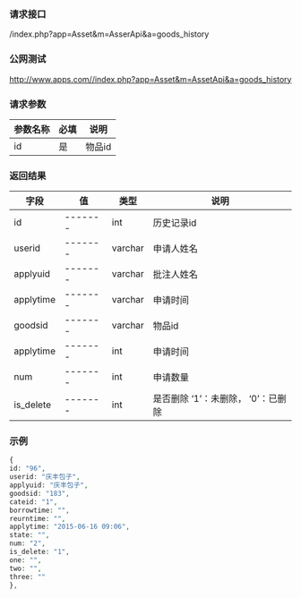 ### **请求接口**
/index.php?app=Asset&m=AsserApi&a=goods_history



### **公网测试**
http://www.apps.com//index.php?app=Asset&m=AssetApi&a=goods_history

### **请求参数**

| 参数名称  |必填|     说明      |
|------|-----|------|
| id     | 是 |   物品id   |


### **返回结果**
|字段        |值          |类型    |说明        |
| ---------  |--------    |-------- |--------  |
|id          |-------   |int    |历史记录id   |
|userid| -------     |varchar  |申请人姓名    |
|applyuid|-------     |varchar   |批注人姓名|
|applytime| -------     |   varchar        |  申请时间     |
|goodsid| -------    |varchar  |物品id|
|applytime| -------     |int  |申请时间    |
|num| -------     |int  |申请数量    |
|is_delete| -------     |int  |是否删除 ‘1’：未删除， ‘0’：已删除   |


### **示例**
````php
{
id: "96",
userid: "庆丰包子",
applyuid: "庆丰包子",
goodsid: "183",
cateid: "1",
borrowtime: "",
reurntime: "",
applytime: "2015-06-16 09:06",
state: "",
num: "2",
is_delete: "1",
one: "",
two: "",
three: ""
},